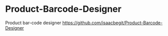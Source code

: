 # Product-Barcode-Designer
Product bar-code designer 
https://github.com/isaacbegit/Product-Barcode-Designer
